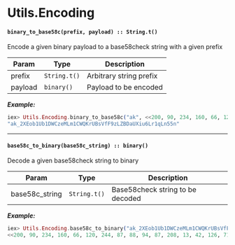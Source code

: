 # Utils.Encoding

#### `binary_to_base58c(prefix, payload) :: String.t()`

Encode a given binary payload to a base58check string with a given prefix

| Param | Type | Description |
| --- | --- | --- |
| prefix | `String.t()` | Arbitrary string prefix |
| payload | `binary()` | Payload to be encoded |

***Example:***
```elixir
iex> Utils.Encoding.binary_to_base58c("ak", <<200, 90, 234, 160, 66, 120, 244, 87, 88, 94, 87, 208, 13, 42, 126, 71, 172, 2, 81, 252, 214, 24, 155, 227, 26, 49, 210, 31, 106, 147, 200, 81>>)
"ak_2XEob1Ub1DWCzeMLm1CWQKrUBsVfF9zLZBDaUXiu6Lr1qLn55n"
```
___

#### `base58c_to_binary(base58c_string) :: binary()`

Decode a given base58check string to binary

| Param | Type | Description |
| --- | --- | --- |
| base58c_string | `String.t()` | Base58check string to be decoded |

***Example:***
```elixir
iex> Utils.Encoding.base58c_to_binary("ak_2XEob1Ub1DWCzeMLm1CWQKrUBsVfF9zLZBDaUXiu6Lr1qLn55n")
<<200, 90, 234, 160, 66, 120, 244, 87, 88, 94, 87, 208, 13, 42, 126, 71, 172, 2, 81, 252, 214, 24, 155, 227, 26, 49, 210, 31, 106, 147, 200, 81>>

```
